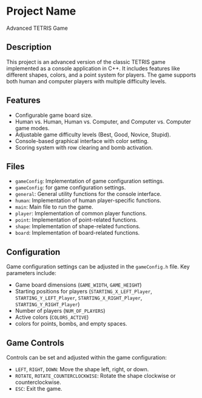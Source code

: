 
# Project Name

Advanced TETRIS Game

## Description

This project is an advanced version of the classic TETRIS game implemented as a console application in C++.
 It includes features like different shapes, colors, and a point system for players. The game supports both 
 human and computer players with multiple difficulty levels.

## Features

- Configurable game board size.
- Human vs. Human, Human vs. Computer, and Computer vs. Computer game modes.
- Adjustable game difficulty levels (Best, Good, Novice, Stupid).
- Console-based graphical interface with color setting.
- Scoring system with row clearing and bomb activation.

## Files

- `gameConfig`: Implementation of game configuration settings.
- `gameConfig`: for game configuration settings.
- `general`: General utility functions for the console interface.
- `human`: Implementation of human player-specific functions.
- `main`: Main file to run the game.
- `player`: Implementation of common player functions.
- `point`: Implementation of point-related functions.
- `shape`: Implementation of shape-related functions.
- `board`: Implementation of board-related functions.



## Configuration

Game configuration settings can be adjusted in the `gameConfig.h` file. Key parameters include:

- Game board dimensions (`GAME_WIDTH`, `GAME_HEIGHT`)
- Starting positions for players (`STARTING_X_LEFT_Player`, `STARTING_Y_LEFT_Player`, `STARTING_X_RIGHT_Player`, `STARTING_Y_RIGHT_Player`)
- Number of players (`NUM_OF_PLAYERS`)
- Active colors (`COLORS_ACTIVE`)
- colors for points, bombs, and empty spaces.

## Game Controls

Controls can be set and adjusted within the game configuration:

- `LEFT`, `RIGHT`, `DOWN`: Move the shape left, right, or down.
- `ROTATE`, `ROTATE_COUNTERCLOCKWISE`: Rotate the shape clockwise or counterclockwise.
- `ESC`: Exit the game.
